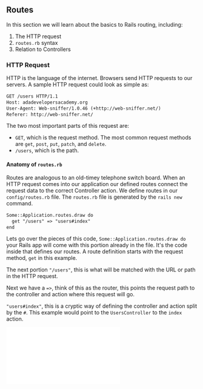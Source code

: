 ## Routes

In this section we will learn about the basics to Rails routing, including:

1. The HTTP request
2. `routes.rb` syntax
3. Relation to Controllers

### HTTP Request

HTTP is the language of the internet. Browsers send HTTP requests to our servers. A sample HTTP request could look as simple as:

    GET /users HTTP/1.1
    Host: adadevelopersacademy.org
    User-Agent: Web-sniffer/1.0.46 (+http://web-sniffer.net/)
    Referer: http://web-sniffer.net/
        
The two most important parts of this request are:

- `GET`, which is the request method. The most common request methods are `get`, `post`, `put`, `patch`, and `delete`. 
- `/users`, which is the path.

#### Anatomy of `routes.rb`

Routes are analogous to an old-timey telephone switch board. When an HTTP request comes into our application our defined routes connect the request data to the correct Controller action. We define routes in our `config/routes.rb` file. The `routes.rb` file is generated by the `rails new` command.

    Some::Application.routes.draw do
      get "/users" => "users#index"
    end
    
Lets go over the pieces of this code, `Some::Application.routes.draw do` your Rails app will come with this portion already in the file. It's the code inside that defines our routes. A route definition starts with the request method, `get` in this example. 

The next portion `"/users"`, this is what will be matched with the URL or path in the HTTP request.

Next we have a `=>`, think of this as the router, this points the request path to the controller and action where this request will go.

`"users#index"`, this is a cryptic way of defining the controller and action split by the `#`. This example would point to the `UsersController` to the `index` action.

![Rails Request Cycle](../resources/rails-request-cycle.pdf)
